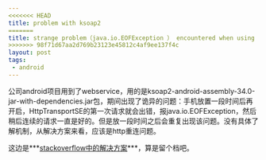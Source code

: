 ```yaml
---
<<<<<<< HEAD
title: problem with ksoap2
=======
title: strange problem（java.io.EOFException ） encountered when using ksoap2-android-assembly-3.4.0-jar-with-dependencies.jar
>>>>>>> 98f71d67aa2d769b23123e45812c4af9ee137f4c
layout: post
tags:
 - android
---
```



公司android项目用到了webservice，用的是ksoap2-android-assembly-34.0-jar-with-dependencies.jar包，期间出现了诡异的问题：手机放置一段时间后再开启，HttpTransportSE的第一次请求就会出错，报java.io.EOFException，然后稍后连续的请求一直是好的。但是放一段时间之后会重复出现该问题。没有具体了解机制，从解决方案来看，应该是http重连问题。

这边是***[stackoverflow中的解决方案](http://stackoverflow.com/questions/22680533/java-io-eofexception-using-ksoap2-lib-libcore-io-streams-readasciilinestreams-j)***，算是留个档吧。
